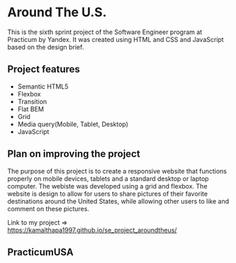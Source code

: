 # Around The U.S.

This is the sixth sprint project of the Software Engineer program at Practicum by Yandex. It was created using HTML and CSS and JavaScript based on the design brief.

## Project features

- Semantic HTML5
- Flexbox
- Transition
- Flat BEM
- Grid
- Media query(Mobile, Tablet, Desktop)
- JavaScript 

## Plan on improving the project

The purpose of this project is to create a responsive website that functions properly on mobile devices, tablets and a standard desktop
or laptop computer. The webiste was developed using a grid and flexbox. The website is design to allow for users to share pictures of
their favorite destinations around the United States, while allowing other users to like and comment on these pictures.

Link to my project =>   https://kamalthapa1997.github.io/se_project_aroundtheus/

## PracticumUSA

